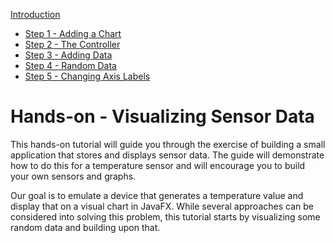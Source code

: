 [Introduction](../../hands_on/visualizing_sensor_data/readme.md)
* [Step 1 - Adding a Chart](../../hands_on/visualizing_sensor_data/step_1_adding_a_chart.md)
* [Step 2 - The Controller](../../hands_on/visualizing_sensor_data/step_2_the_controller.md)
* [Step 3 - Adding Data](../../hands_on/visualizing_sensor_data/step_3_adding_data.md)
* [Step 4 - Random Data](../../hands_on/visualizing_sensor_data/step_4_random_data.md)
* [Step 5 - Changing Axis Labels](../../hands_on/visualizing_sensor_data/step_5_axis.md)

# Hands-on - Visualizing Sensor Data

This hands-on tutorial will guide you through the exercise of building a small application that stores and displays sensor data. The guide will demonstrate how to do this for a temperature sensor and will encourage you to build your own sensors and graphs.

Our goal is to emulate a device that generates a temperature value and display that on a visual chart in JavaFX. While several approaches can be considered into solving this problem, this tutorial starts by visualizing some random data and building upon that.
